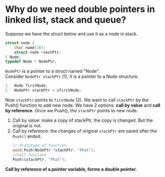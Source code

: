 # Why do we need double pointers in linked list, stack and queue?
Suppose we have the struct below and use it as a node in stack.
```c
struct node {
    char name[20];
    struct node *nextPtr;
} Node;
typedef Node * NodePtr;
```

`NodePtr` is a pointer to a struct named "Node".  
Consider `NodePtr stackPtr` (1), it is a pointer to a Node structure.
```c
1   Node firstNode;
2   NodePtr stackPtr = &firstNode;
```
Now `stackPtr` points to `firstNode` (2). We want to call `stackPtr` by the Push() function to add new node. We have 2 options: **call by value** and **call by reference**. Once we Push(), the `stackPtr` points to new node. 
1. Call by value: make a copy of stackPtr, the copy is changed. But the original is not.
2. Call by reference: the changes of original `stackPtr` are saved after the `Push()` ended. 
    ```c
    // Prototype of function
    void Push(NodePtr *stackPtr, "Phat");
    //Call function
    Push(&stackPtr, "Phat");
    ```

**Call by reference of a pointer variable, forms a double pointer.**